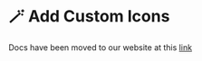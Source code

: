 # 🪄 Add Custom Icons

Docs have been moved to our website at this [link](https://tomatophp.com/en/open-source/filament-icons)
